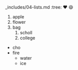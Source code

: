 _includes/04-lists.md
:tree:
:heart:
:smile:
1. apple
2. flower
3. bag
   1. scholl
   2. college
* cho
* fire
  * water
  * ice
